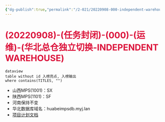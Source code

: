 ```yaml
---
{"dg-publish":true,"permalink":"/2-021/20220908-000-independent-warehouse/","dgHomeLink":true,"dgPassFrontmatter":false}
---
```



# <font color=#DC143C>(20220908)-(任务封闭)-(000)-(运维)-(华北总仓独立切换-INDEPENDENT WAREHOUSE)</font>

```
dataview
table without id 入榜亮点, 入榜输出
where contains(TITLES, "")
```

+ 山西MPS(1001)：SX
+ 陕西MPS(1101)：SF
+ 河南保持不变
+ 华北数据库域名：huabeimpsdb.myj.lan
+ [项目计划文档](https://doc.weixin.qq.com/sheet/e3_AE0AqQafAA4V0iXCugoQPeYKDW1Zf?scode=AEkAAAdLAA0GnMc1orAPQAywZCAA4)







```SQL
```